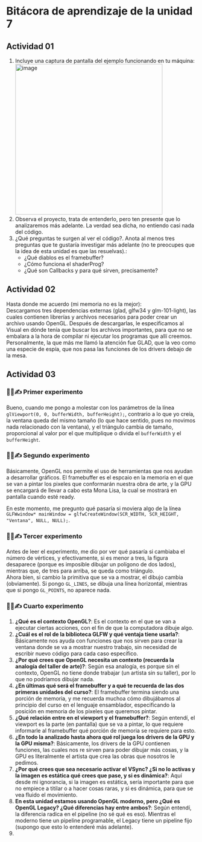 # Bitácora de aprendizaje de la unidad 7
## Actividad 01  
1. Incluye una captura de pantalla del ejemplo funcionando en tu máquina:  
   <img width="390" height="399" alt="image" src="https://github.com/user-attachments/assets/38f3937c-a9f9-49b6-b87b-a0b69240d335" />
2. Observa el proyecto, trata de entenderlo, pero ten presente que lo analizaremos más adelante.
   La verdad sea dicha, no entiendo casi nada del código.
3. ¿Qué preguntas te surgen al ver el código?. Anota al menos tres preguntas que te gustaría investigar más adelante (no te preocupes que la idea de esta unidad es que las resuelvas).:
   - ¿Qué diablos es el framebuffer?
   - ¿Cómo funciona el shaderProg?
   - ¿Qué son Callbacks y para qué sirven, precisamente?

## Actividad 02
Hasta donde me acuerdo (mi memoria no es la mejor):  
Descargamos tres dependencias externas (glad, glfw34 y glm-101-light), las cuales contienen librerías y archivos necesarios para poder crear un archivo usando OpenGL. Después de descargarlas, le especificamos al Visual en dónde tenía que buscar los archivos importantes, para que no se embalara a la hora de compilar ni ejecutar los programas que allí creemos.  
Personalmente, la que más me llamó la atención fue GLAD, que la veo como una especie de espía, que nos pasa las funciones de los drivers debajo de la mesa.  

## Actividad 03
### 🧐🧪✍️ Primer experimento
Bueno, cuando me pongo a molestar con los parámetros de la línea `glViewport(0, 0, bufferWidth, bufferHeight);`, contrario a lo que yo creía, la ventana queda del mismo tamaño (lo que hace sentido, pues no movimos nada relacionado con la ventana), y el triángulo cambia de tamaño, proporcional al valor por el que multiplique o divida el `bufferWidth` y el `bufferHeight`.  

### 🧐🧪✍️ Segundo experimento
Básicamente, OpenGL nos permite el uso de herramientas que nos ayudan a desarrollar gráficos. El framebuffer es el espcaio en la memoria en el que se van a pintar los pixeles que conformarán nuestra obra de arte, y la GPU se encargará de llevar a cabo esta Mona Lisa, la cual se mostrará en pantalla cuando esté ready. 

En este momento, me pregunto qué pasaría si moviera algo de la línea `GLFWwindow* mainWindow = glfwCreateWindow(SCR_WIDTH, SCR_HEIGHT, "Ventana", NULL, NULL);`.

### 🧐🧪✍️ Tercer experimento
Antes de leer el experimento, me dio por ver qué pasaría si cambiaba el número de vértices, y efectivamente, si es menor a tres, la figura desaparece (porque es imposible dibujar un polígono de dos lados), mientras que, de tres para arriba, se queda como triángulo.  
Ahora bien, si cambio la primitiva que se va a mostrar, el dibujo cambia (obviamente). Si pongo `GL_LINES`, se dibuja una línea horizontal, mientras que si pongo `GL_POINTS`, no aparece nada.

### 🧐🧪✍️ Cuarto experimento
1. **¿Qué es el contexto OpenGL?**: Es el contexto en el que se van a ejecutar ciertas acciones, con el fin de que la computadora dibuje algo.
2. **¿Cuál es el rol de la biblioteca GLFW y qué ventaja tiene usarla?**: Básicamente nos ayuda con funciones que nos sirven para crear la ventana donde se va a mostrar nuestro trabajo, sin necesidad de escribir nuevo código para cada caso específico.
3. **¿Por qué crees que OpenGL necesita un contexto (recuerda la analogía del taller de arte)?**: Según esa analogía, es porque sin el contexto, OpenGL no tiene donde trabajar (un artista sin su taller), por lo que no podríamos dibujar nada.
4. **¿En últimas qué será el framebuffer y a qué te recuerda de las dos primeras unidades del curso?**: El framebuffer termina siendo una porción de memoria, y me recuerda muchoa cómo dibujábamos al principio del curso en el lenguaje ensamblador, especificando la posición en memoria de los pixeles que queremos pintar.
5. **¿Qué relación entre en el viewport y el framebuffer?**: Según entendí, el viewport es la parte (en pantalla) que se va a pintar, lo que requiere informarle al framebuffer qué porción de memoria se requiere para esto.
6. **¿En todo la analizado hasta ahora qué rol juega los drivers de la GPU y la GPU misma?**: Básicamente, los drivers de la GPU contienen funciones, las cuales nos re sirven para poder dibujar más cosas, y la GPU es literalmente el artista que crea las obras que nosotros le pedimos.
7. **¿Por qué crees que sea necesario activar el VSync? ¿Si no lo activas y la imagen es estática qué crees que pase, y si es dinámica?**: Aquí desde mi ignorancia, si la imagen es estática, sería importante para que no empiece a titilar o a hacer cosas raras, y si es dinámica, para que se vea fluido el movimiento.
8. **En esta unidad estamos usando OpenGL moderno, pero ¿Qué es OpenGL Legacy? ¿Qué diferencias hay entre ambos?**: Según entendí, la diferencia radica en el pipeline (no sé qué es eso). Mientras el moderno tiene un pipeline programable, el Legacy tiene un pipeline fijo (supongo que esto lo entenderé más adelante).
9. 
